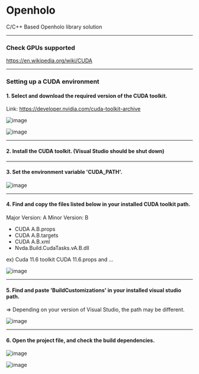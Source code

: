 # Openholo
C/C++ Based Openholo library solution

***
### Check GPUs supported
https://en.wikipedia.org/wiki/CUDA

***
### Setting up a CUDA environment

#### 1. Select and download the required version of the CUDA toolkit.
Link: https://developer.nvidia.com/cuda-toolkit-archive

![image](https://github.com/Openhologram/Openholo/assets/54168276/3e78a0e7-f244-4018-8e2e-ec7059ceeebb)

![image](https://github.com/Openhologram/Openholo/assets/54168276/d5c54e88-a0bc-469d-8d88-b66ed786b65a)

***
#### 2. Install the CUDA toolkit. (Visual Studio should be shut down)

***
#### 3. Set the environment variable 'CUDA_PATH'. 

![image](https://github.com/Openhologram/Openholo/assets/54168276/e4a32054-ea03-441f-989b-3765285408db)

***
#### 4. Find and copy the files listed below in your installed CUDA toolkit path.
Major Version: A
Minor Version: B
- CUDA A.B.props
- CUDA A.B.targets
- CUDA A.B.xml
- Nvda.Build.CudaTasks.vA.B.dll

ex) Cuda 11.6 toolkit
CUDA 11.6.props and ...

![image](https://github.com/Openhologram/Openholo/assets/54168276/375d7d27-28fe-4307-914a-548c7ccf5188)

***
#### 5. Find and paste 'BuildCustomizations' in your installed visual studio path.
   => Depending on your version of Visual Studio, the path may be different.

![image](https://github.com/Openhologram/Openholo/assets/54168276/18af433d-dc06-4f56-b7d8-ef4f60464063)

***
#### 6. Open the project file, and check the build dependencies.
![image](https://github.com/Openhologram/Openholo/assets/54168276/2131656e-7f66-41bf-83e1-56b19d0faf83)

![image](https://github.com/Openhologram/Openholo/assets/54168276/d6507e1e-1651-415a-821d-17a23112ee61)

